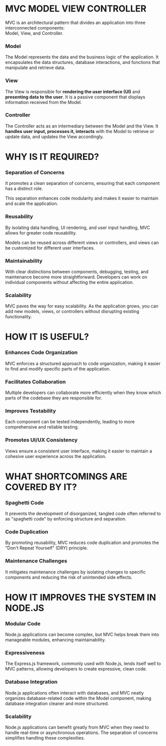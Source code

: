 # MVC MODEL VIEW CONTROLLER

MVC is an architectural pattern that divides an application into three interconnected components:<br>
Model, View, and Controller.

### Model
The Model represents the data and the business logic of the application. It encapsulates the data structures, database interactions, and functions that manipulate and retrieve data.

### View
The View is responsible for **rendering the user interface (UI)** and **presenting data to the user**. It is a passive component that displays information received from the Model.

### Controller
The Controller acts as an intermediary between the Model and the View. It **handles user input, processes it, interacts** with the Model to retrieve or update data, and updates the View accordingly.

# WHY IS IT REQUIRED?

### Separation of Concerns
It promotes a clean separation of concerns, ensuring that each component has a distinct role. 

This separation enhances code modularity and makes it easier to maintain and scale the application.

### Reusability
By isolating data handling, UI rendering, and user input handling, MVC allows for greater code reusability. 

Models can be reused across different views or controllers, and views can be customized for different user interfaces.

### Maintainability
With clear distinctions between components, debugging, testing, and maintenance become more straightforward. Developers can work on individual components without affecting the entire application.

### Scalability
MVC paves the way for easy scalability. As the application grows, you can add new models, views, or controllers without disrupting existing functionality.

# HOW IT IS USEFUL?

### Enhances Code Organization
MVC enforces a structured approach to code organization, making it easier to find and modify specific parts of the application.

### Facilitates Collaboration
Multiple developers can collaborate more efficiently when they know which parts of the codebase they are responsible for.

### Improves Testability
Each component can be tested independently, leading to more comprehensive and reliable testing.

### Promotes UI/UX Consistency
Views ensure a consistent user interface, making it easier to maintain a cohesive user experience across the application.

# WHAT SHORTCOMINGS ARE COVERED BY IT?

### Spaghetti Code
It prevents the development of disorganized, tangled code often referred to as "spaghetti code" by enforcing structure and separation.

### Code Duplication
By promoting reusability, MVC reduces code duplication and promotes the "Don't Repeat Yourself" (DRY) principle.

### Maintenance Challenges
It mitigates maintenance challenges by isolating changes to specific components and reducing the risk of unintended side effects.

# HOW IT IMPROVES THE SYSTEM IN NODE.JS

### Modular Code
Node.js applications can become complex, but MVC helps break them into manageable modules, enhancing maintainability.

### Expressiveness
The Express.js framework, commonly used with Node.js, lends itself well to MVC patterns, allowing developers to create expressive, clean code.

### Database Integration
Node.js applications often interact with databases, and MVC neatly organizes database-related code within the Model component, making database integration cleaner and more structured.

### Scalability
Node.js applications can benefit greatly from MVC when they need to handle real-time or asynchronous operations. The separation of concerns simplifies handling these complexities.
